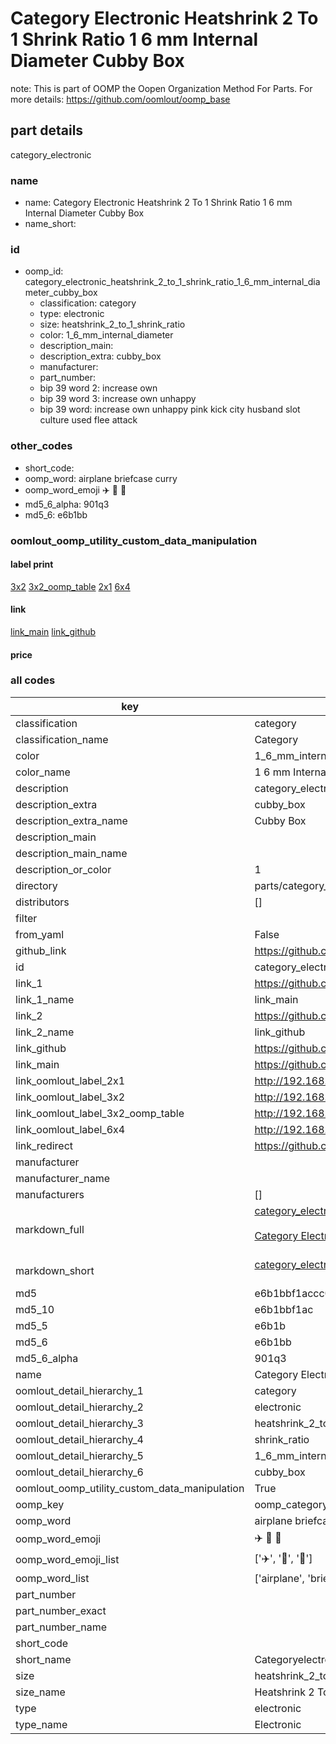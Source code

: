 # Category Electronic Heatshrink 2 To 1 Shrink Ratio 1 6 mm Internal Diameter Cubby Box  

note: This is part of OOMP the Oopen Organization Method For Parts. For more details: https://github.com/oomlout/oomp_base

##  part details
  



category_electronic



### name
* name: Category Electronic Heatshrink 2 To 1 Shrink Ratio 1 6 mm Internal Diameter Cubby Box
* name_short: 
### id
* oomp_id: category_electronic_heatshrink_2_to_1_shrink_ratio_1_6_mm_internal_diameter_cubby_box
  * classification: category
  * type: electronic
  * size: heatshrink_2_to_1_shrink_ratio
  * color: 1_6_mm_internal_diameter
  * description_main: 
  * description_extra: cubby_box
  * manufacturer: 
  * part_number: 
  * bip 39 word 2: increase own
  * bip 39 word 3: increase own unhappy
  * bip 39 word: increase own unhappy pink kick city husband slot culture used flee attack

### other_codes
* short_code: 
* oomp_word: airplane briefcase curry
* oomp_word_emoji :airplane: :briefcase: :curry:
* md5_6_alpha: 901q3
* md5_6: e6b1bb






### oomlout_oomp_utility_custom_data_manipulation
#### label print
[3x2](http://192.168.1.245:1112/?label=oomp%20901q3)
[3x2_oomp_table](http://192.168.1.108:1112/?label=oomp%20901q3)
[2x1](http://192.168.1.242:1112/?label=oomp%20901q3)
[6x4](http://192.168.1.55:1112/?label=oomp%20901q3)    

#### link

[link_main](https://github.com/oomlout/oomlout_oomp_version_1_messy/tree/main/parts/category_electronic_heatshrink_2_to_1_shrink_ratio_1_6_mm_internal_diameter_cubby_box) [link_github](https://github.com/oomlout/oomlout_oomp_version_1_messy/tree/main/parts/category_electronic_heatshrink_2_to_1_shrink_ratio_1_6_mm_internal_diameter_cubby_box)                             

#### price







### all codes 
| key | value |  
| --- | --- |  
| classification | category |  
| classification_name | Category |  
| color | 1_6_mm_internal_diameter |  
| color_name | 1 6 mm Internal Diameter |  
| description | category_electronic |  
| description_extra | cubby_box |  
| description_extra_name | Cubby Box |  
| description_main |  |  
| description_main_name |  |  
| description_or_color | 1  |  
| directory | parts/category_electronic_heatshrink_2_to_1_shrink_ratio_1_6_mm_internal_diameter_cubby_box |  
| distributors | [] |  
| filter |  |  
| from_yaml | False |  
| github_link | https://github.com/oomlout/oomlout_oomp_part_src/tree/main/parts/category_electronic_heatshrink_2_to_1_shrink_ratio_1_6_mm_internal_diameter_cubby_box |  
| id | category_electronic_heatshrink_2_to_1_shrink_ratio_1_6_mm_internal_diameter_cubby_box |  
| link_1 | https://github.com/oomlout/oomlout_oomp_version_1_messy/tree/main/parts/category_electronic_heatshrink_2_to_1_shrink_ratio_1_6_mm_internal_diameter_cubby_box |  
| link_1_name | link_main |  
| link_2 | https://github.com/oomlout/oomlout_oomp_version_1_messy/tree/main/parts/category_electronic_heatshrink_2_to_1_shrink_ratio_1_6_mm_internal_diameter_cubby_box |  
| link_2_name | link_github |  
| link_github | https://github.com/oomlout/oomlout_oomp_version_1_messy/tree/main/parts/category_electronic_heatshrink_2_to_1_shrink_ratio_1_6_mm_internal_diameter_cubby_box |  
| link_main | https://github.com/oomlout/oomlout_oomp_version_1_messy/tree/main/parts/category_electronic_heatshrink_2_to_1_shrink_ratio_1_6_mm_internal_diameter_cubby_box |  
| link_oomlout_label_2x1 | http://192.168.1.242:1112/?label=oomp%20901q3 |  
| link_oomlout_label_3x2 | http://192.168.1.245:1112/?label=oomp%20901q3 |  
| link_oomlout_label_3x2_oomp_table | http://192.168.1.108:1112/?label=oomp%20901q3 |  
| link_oomlout_label_6x4 | http://192.168.1.55:1112/?label=oomp%20901q3 |  
| link_redirect | https://github.com/oomlout/oomlout_oomp_version_1_messy/tree/main/parts/category_electronic_heatshrink_2_to_1_shrink_ratio_1_6_mm_internal_diameter_cubby_box |  
| manufacturer |  |  
| manufacturer_name |  |  
| manufacturers | [] |  
| markdown_full | [category_electronic_heatshrink_2_to_1_shrink_ratio_1_6_mm_internal_diameter_cubby_box](none)<br>[](none)<br>[Category Electronic Heatshrink 2 To 1 Shrink Ratio 1 6 Mm Internal Diameter Cubby Box](none)<br><br> |  
| markdown_short | [category_electronic_heatshrink_2_to_1_shrink_ratio_1_6_mm_internal_diameter_cubby_box](none)<br><br> |  
| md5 | e6b1bbf1accc0dfca5bd1a51daa78395 |  
| md5_10 | e6b1bbf1ac |  
| md5_5 | e6b1b |  
| md5_6 | e6b1bb |  
| md5_6_alpha | 901q3 |  
| name | Category Electronic Heatshrink 2 To 1 Shrink Ratio 1 6 mm Internal Diameter Cubby Box |  
| oomlout_detail_hierarchy_1 | category |  
| oomlout_detail_hierarchy_2 | electronic |  
| oomlout_detail_hierarchy_3 | heatshrink_2_to_1 |  
| oomlout_detail_hierarchy_4 | shrink_ratio |  
| oomlout_detail_hierarchy_5 | 1_6_mm_internal_diameter |  
| oomlout_detail_hierarchy_6 | cubby_box |  
| oomlout_oomp_utility_custom_data_manipulation | True |  
| oomp_key | oomp_category_electronic_heatshrink_2_to_1_shrink_ratio_1_6_mm_internal_diameter_cubby_box |  
| oomp_word | airplane briefcase curry |  
| oomp_word_emoji | :airplane: :briefcase: :curry: |  
| oomp_word_emoji_list | [':airplane:', ':briefcase:', ':curry:'] |  
| oomp_word_list | ['airplane', 'briefcase', 'curry'] |  
| part_number |  |  
| part_number_exact |  |  
| part_number_name |  |  
| short_code |  |  
| short_name | Categoryelectronic |  
| size | heatshrink_2_to_1_shrink_ratio |  
| size_name | Heatshrink 2 To 1 Shrink Ratio |  
| type | electronic |  
| type_name | Electronic |  
